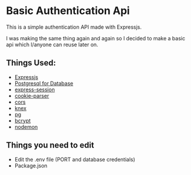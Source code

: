 # Basic Authentication Api
This is a simple authentication API made with Expressjs.

I was making the same thing again and again so I decided to make a basic api which I/anyone can reuse later on.

## Things Used:
  - [Expressjs](https://github.com/expressjs/express)
  - [Postgresql for Database](https://www.postgresql.org/)
  - [express-session](https://github.com/expressjs/session)
  - [cookie-parser](https://github.com/expressjs/cookie-parser)
  - [cors](https://github.com/expressjs/cors)
  - [knex](https://github.com/knex/knex)
  - [pg](https://github.com/brianc/node-postgres)
  - [bcrypt](https://github.com/kelektiv/node.bcrypt.js/)
  - [nodemon](https://github.com/remy/nodemon)

## Things you need to edit
  - Edit the .env file (PORT and database credentials)
  - Package.json